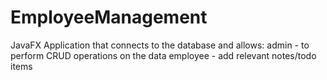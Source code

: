 # EmployeeManagement
JavaFX Application that connects to the database and allows:
admin - to perform CRUD operations on the data
employee - add relevant notes/todo items
